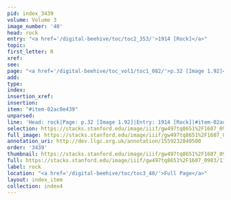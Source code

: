 ```yaml
---
pid: index_3439
volume: Volume 3
image_number: '40'
head: rock
entry: "<a href='/digital-beehive/toc/toc2_353/'>1914 [Rock]</a>"
topic: 
first_letter: R
xref: 
see: 
page: "<a href='/digital-beehive/toc_vol1/toc1_082/'>p.32 [Image 1.92]</a>"
add: 
type: 
index: 
insertion_xref: 
insertion: 
item: "#item-02ac0e439"
unparsed: 
line: 'Head: rock|Page: p.32 [Image 1.92]|Entry: 1914 [Rock]|#item-02ac0e439'
selection: https://stacks.stanford.edu/image/iiif/gw497tq8651%2F1607_0983/1173,361,576,133/full/0/default.jpg
full_image: https://stacks.stanford.edu/image/iiif/gw497tq8651%2F1607_0983/full/full/0/default.jpg
annotation_uri: http://dev.llgc.org.uk/annotation/1559232840500
order: '3439'
thumbnail: https://stacks.stanford.edu/image/iiif/gw497tq8651%2F1607_0983/1173,361,576,133/150,/0/default.jpg
full: https://stacks.stanford.edu/image/iiif/gw497tq8651%2F1607_0983/1173,361,576,133/full/0/default.jpg
label: rock
location: "<a href='/digital-beehive/toc/toc3_40/'>Full Page</a>"
layout: index_item
collection: index4
---
```

